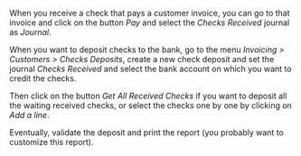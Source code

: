 When you receive a check that pays a customer invoice, you can go to
that invoice and click on the button *Pay* and select the
*Checks Received* journal as *Journal*.

When you want to deposit checks to the bank, go to the menu *Invoicing
\> Customers \> Checks Deposits*, create a new check deposit and set the
journal *Checks Received* and select the bank account on which you want
to credit the checks.

Then click on the button *Get All Received Checks* if you want to
deposit all the waiting received checks, or select the checks one by one
by clicking on *Add a line*.

Eventually, validate the deposit and print the report (you probably want
to customize this report).
